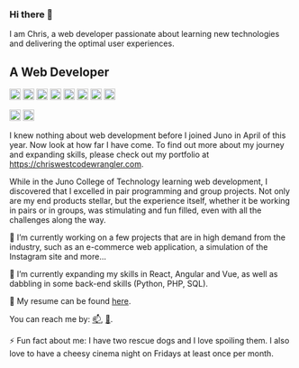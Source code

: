 ### Hi there 👋
I am Chris, a web developer passionate about learning new technologies and delivering the optimal user experiences.
## A Web Developer

 <img height="20px" src="https://cdn.jsdelivr.net/gh/devicons/devicon/icons/html5/html5-plain-wordmark.svg" /> <img height="20px" src="https://cdn.jsdelivr.net/gh/devicons/devicon/icons/css3/css3-plain-wordmark.svg" /> <img height="20px" src="https://cdn.jsdelivr.net/gh/devicons/devicon/icons/sass/sass-original.svg" />       <img height="20px" src="https://cdn.jsdelivr.net/gh/devicons/devicon/icons/javascript/javascript-plain.svg" /> <img height="20px" src="https://cdn.jsdelivr.net/gh/devicons/devicon/icons/firebase/firebase-plain.svg" /> <img height="20px" src="https://cdn.jsdelivr.net/gh/devicons/devicon/icons/git/git-plain.svg" /> <img height="20px" src="https://cdn.jsdelivr.net/gh/devicons/devicon/icons/github/github-original.svg" /> <img height="20px" src="https://cdn.jsdelivr.net/gh/devicons/devicon/icons/react/react-original.svg" />
  
  <img height="20px" src="https://cdn.jsdelivr.net/gh/devicons/devicon/icons/linkedin/linkedin-original.svg" />
  
  <img height="20px" src="https://cdn.jsdelivr.net/gh/devicons/devicon/icons/github/github-original-wordmark.svg" />
          
  
I knew nothing about web development before I joined Juno in April of this year. Now look at how far I have come. To find out more about my journey and expanding skills, please check out my portfolio at https://chriswestcodewrangler.com.

While in the Juno College of Technology learning web development, I discovered that I excelled in pair programming and group projects. Not only are my end products stellar, but the experience itself, whether it be working in pairs or in groups, was stimulating and fun filled, even with all the challenges along the way.

🔭 I’m currently working on a few projects that are in high demand from the industry, such as an e-commerce web application, a simulation of the Instagram site and more...

🌱 I’m currently expanding my skills in React, Angular and Vue, as well as dabbling in some back-end skills (Python, PHP, SQL).

:page_with_curl: My resume can be found [here](https://github.com/Westc13/Westc13/blob/main/chris-west-resume-nli.pdf).
  
You can reach me by: [📫](mailto:christinewwwest@gmail.com), [:calendar:](https://calendly.com/event_types/user/me).
  
⚡ Fun fact about me: I have two rescue dogs and I love spoiling them. I also love to have a cheesy cinema night on Fridays at least once per month.



<!--
**Westc13/Westc13** is a ✨ _special_ ✨ repository because its `README.md` (this file) appears on your GitHub profile.

Here are some ideas to get you started:
- 👯 I’m looking to collaborate on ...
- 🤔 I’m looking for help with ...
- 💬 Ask me about ...
- 
- 😄 Pronouns: ...
<img height="20px" src="https://cdn.jsdelivr.net/gh/devicons/devicon/icons/linkedin/linkedin-original.svg" />
-->
